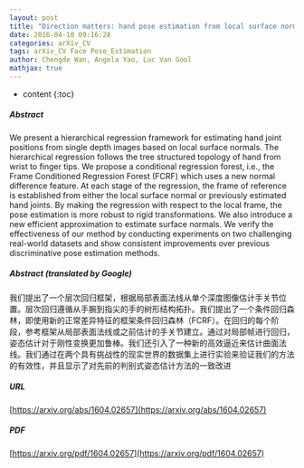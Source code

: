 ```yaml
---
layout: post
title: "Direction matters: hand pose estimation from local surface normals"
date: 2016-04-10 09:16:28
categories: arXiv_CV
tags: arXiv_CV Face Pose_Estimation
author: Chengde Wan, Angela Yao, Luc Van Gool
mathjax: true
---
```


* content
{:toc}

##### Abstract
We present a hierarchical regression framework for estimating hand joint positions from single depth images based on local surface normals. The hierarchical regression follows the tree structured topology of hand from wrist to finger tips. We propose a conditional regression forest, i.e., the Frame Conditioned Regression Forest (FCRF) which uses a new normal difference feature. At each stage of the regression, the frame of reference is established from either the local surface normal or previously estimated hand joints. By making the regression with respect to the local frame, the pose estimation is more robust to rigid transformations. We also introduce a new efficient approximation to estimate surface normals. We verify the effectiveness of our method by conducting experiments on two challenging real-world datasets and show consistent improvements over previous discriminative pose estimation methods.

##### Abstract (translated by Google)
我们提出了一个层次回归框架，根据局部表面法线从单个深度图像估计手关节位置。层次回归遵循从手腕到指尖的手的树形结构拓扑。我们提出了一个条件回归森林，即使用新的正常差异特征的框架条件回归森林（FCRF）。在回归的每个阶段，参考框架从局部表面法线或之前估计的手关节建立。通过对局部帧进行回归，姿态估计对于刚性变换更加鲁棒。我们还引入了一种新的高效逼近来估计曲面法线。我们通过在两个具有挑战性的现实世界的数据集上进行实验来验证我们的方法的有效性，并且显示了对先前的判别式姿态估计方法的一致改进

##### URL
[https://arxiv.org/abs/1604.02657](https://arxiv.org/abs/1604.02657)

##### PDF
[https://arxiv.org/pdf/1604.02657](https://arxiv.org/pdf/1604.02657)

